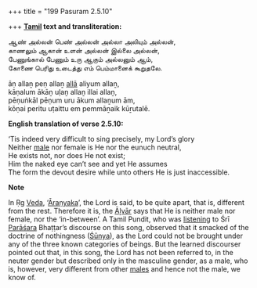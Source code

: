 +++
title = "199 Pasuram 2.5.10"

+++
**[Tamil](/definition/tamil#history "show Tamil definitions") text and transliteration:**

ஆண் அல்லன் பெண் அல்லன் அல்லா அலியும் அல்லன்,  
காணலும் ஆகான் உளன் அல்லன் இல்லை அல்லன்,  
பேணுங்கால் பேணும் உரு ஆகும் அல்லனும் ஆம்,  
கோணை பெரிது உடைத்து எம் பெம்மானைக் கூறுதலே.

āṇ allaṉ peṇ allaṉ [allā](/definition/alla#history "show allā definitions") aliyum allaṉ,  
kāṇalum ākāṉ uḷaṉ allaṉ illai allaṉ,  
pēṇuṅkāl pēṇum uru ākum allaṉum ām,  
kōṇai peritu uṭaittu em pemmāṉaik kūṟutalē.

**English translation of verse 2.5.10:**

‘Tis indeed very difficult to sing precisely, my Lord’s glory  
Neither [male](/definition/male#history "show male definitions") nor female is He nor the eunuch neutral,  
He exists not, nor does He not exist;  
Him the naked eye can’t see and yet He assumes  
The form the devout desire while unto others He is just inaccessible.

**Note**

In Ṛg [Veda](/definition/veda#vaishnavism "show Veda definitions"), ‘[Āraṇyaka](/definition/aranyaka#history "show Āraṇyaka definitions")’, the Lord is said, to be quite apart, that is, different from the rest. Therefore it is, the [Āḻvār](/definition/aḻvar#vaishnavism "show Āḻvār definitions") says that He is neither male nor female, nor the ‘in-between’. A Tamil Pundit, who was [listening](/definition/listening#history "show listening definitions") to Śrī [Parāśara](/definition/parashara#history "show Parāśara definitions") Bhaṭṭar’s discourse on this song, observed that it smacked of the doctrine of nothingness ([Śūnya](/definition/shunya#history "show Śūnya definitions")), as the Lord could not be brought under any of the three known categories of beings. But the learned discourser pointed out that, in this song, the Lord has not been referred to, in the neuter gender but described only in the masculine gender, as a male, who is, however, very different from other [males](/definition/male#history "show males definitions") and hence not the male, we know of.


